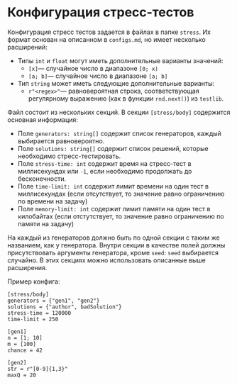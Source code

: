 # Конфигурация стресс-тестов

Конфигурация стресс тестов задается в файлах в папке `stress`. Их формат основан на описанном в `configs.md`, но имеет несколько расширений:

* Типы `int` и `float` могут иметь дополнительные варианты значений:
  * `[x]`&mdash; случайное число в диапазоне `[0; x)`
  * `[a; b]`&mdash; случайное число в диапазоне `[a; b]`
* Тип `string` может иметь следующие дополнительные варианты:
  * `r"<regex>"`&mdash; равновероятная строка, соответствующая регулярному выражению (как в функции `rnd.next()`) из `testlib`.

Файл состоит из нескольких секций. В секции `[stress/body]` содержится основная информация:

* Поле `generators: string[]` содержит список генераторов, каждый выбирается равновероятно.
* Поле `solutions: string[]` содержит список решений, которые необходимо стресс-тестировать.
* Поле `stress-time: int` содержит время на стресс-тест в миллисекундах или `-1`, если необходимо продолжать до бесконечности.
* Поле `time-limit: int` содержит лимит времени на один тест в миллисекундах (если отсутствует, то значение равно ограничению по времени на задачу)
* Поле `memory-limit: int` содержит лимит памяти на один тест в килобайтах (если отстутствует, то значение равно ограничению по памяти на задачу)

На каждый из генераторов должно быть по одной секции с таким же названием, как у генератора. Внутри секции в качестве полей должны присутствовать аргументы генератора, кроме `seed`: `seed` выбирается случайно. В этих секциях можно использовать описанные выше расширения.

Пример конфига:

~~~~~
[stress/body]
generators = {"gen1", "gen2"}
solutions = {"author", badSolution"}
stress-time = 120000
time-limit = 250

[gen1]
n = [1; 10]
m = [100]
chance = 42

[gen2]
str = r"[0-9]{1,3}"
maxQ = 20
~~~~~
